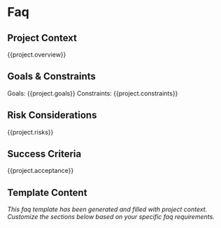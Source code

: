 # Faq

## Project Context
{{project.overview}}

## Goals & Constraints
Goals: {{project.goals}}
Constraints: {{project.constraints}}

## Risk Considerations
{{project.risks}}

## Success Criteria
{{project.acceptance}}

## Template Content
*This faq template has been generated and filled with project context. Customize the sections below based on your specific faq requirements.*

